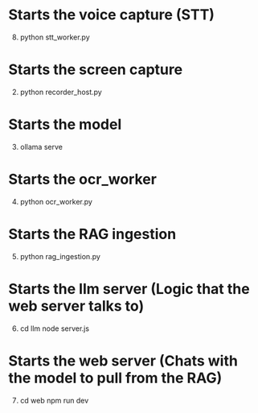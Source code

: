 # Starts the voice capture (STT)
8. python stt_worker.py 
# Starts the screen capture
2. python recorder_host.py
# Starts the model
3. ollama serve
# Starts the ocr_worker
4. python ocr_worker.py
# Starts the RAG ingestion 
5. python rag_ingestion.py
# Starts the llm server (Logic that the web server talks to)
6. cd llm node server.js
# Starts the web server (Chats with the model to pull from the RAG)
7. cd web npm run dev
